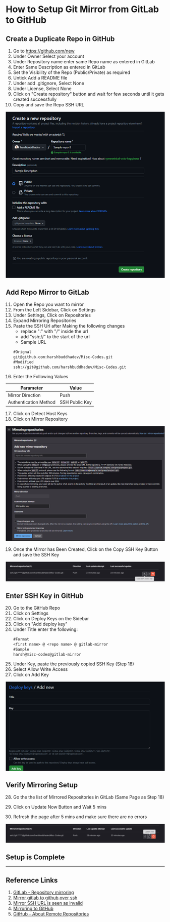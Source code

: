 # How to Setup Git Mirror from GitLab to GitHub

## Create a Duplicate Repo in GitHub

1. Go to https://github.com/new
2. Under Owner Select your account
3. Under Repository name enter same Repo name as entered in GitLab
4. Enter Same Description as entered in GitLab
5. Set the Visibility of the Repo (Public/Private) as required
6. Untick Add a README file
7. Under add .gitignore, Select None
8. Under License, Select None
9. Click on "Create repository" button and wait for few seconds until it gets created successfully
10. Copy and save the Repo SSH URL

![GitHub-Create-Repo](./Images/github-create-repo.png)


## Add Repo Mirror to GitLab

11. Open the Repo you want to mirror
12. From the Left Sidebar, Click on Settings
13. Under Settings, Click on Repositories
14. Expand Mirroring Repositories
15. Paste the SSH Url after Making the following changes
    - replace ":" with "/" inside the url
    - add "ssh://" to the start of the url
    - Sample URL
    ```text
    #Orignal
    git@github.com:harshbuddhadev/Misc-Codes.git
    #Modified
    ssh://git@github.com/harshbuddhadev/Misc-Codes.git
    ```
16. Enter the Following Values

| Parameter             	| Value          	|
|-----------------------	|----------------	|
| Mirror Direction      	| Push           	|
| Authentication Method 	| SSH Public Key 	|

17. Click on Detect Host Keys
18. Click on Mirror Repository

![GitLab-Mirror-Repo](./Images/gitlab-mirror-repo.png)


19. Once the Mirror has Been Created, Click on the Copy SSH Key Button and save the SSH Key

![GitLab-Mirror-Copy-Key](./Images/gitlab-mirror-copy-key.png)


## Enter SSH Key in GitHub

20. Go to the GitHub Repo
21. Click on Settings
22. Click on Deploy Keys on the Sidebar
23. Click on "Add deploy key"
24. Under Title enter the following:
    ```text
    #Format
    <first name> @ <repo name> @ gitlab-mirror
    #Sample
    harsh@misc-codes@gitlab-mirror
    ```
25. Under Key, paste the previously copied SSH Key (Step 18)
26. Select Allow Write Access
27. Click on Add Key

![GitHub-add-SSH-Deploy-Key](./Images/github-add-ssh-deploy-key.png)


## Verify Mirroring Setup

28. Go the the list of Mirrored Repositories in GitLab (Same Page as Step 18)

29. Click on Update Now Button and Wait 5 mins
30. Refresh the page after 5 mins and make sure there are no errors

![GitLab-Refresh-Mirror-Repo-Status](./Images/gitlab-refresh-mirror-repo-status.png)

## Setup is Complete
---


## Reference Links
1. [GitLab - Repository mirroring](https://docs.gitlab.com/ee/user/project/repository/mirror/index.html)
2. [Mirror gitlab to github over ssh](https://meesvandongen.nl/posts/mirror-gitlab-github)
3. [Mirror SSH URL is seen as invalid](https://gitlab.com/gitlab-org/gitlab-foss/-/issues/59032)
4. [Mirroring to GitHub](https://open.win.ox.ac.uk/pages/open-science/community/Open-WIN-Community/docs/gitlab/6-1-mirroring-to-github/)
5. [GitHub - About Remote Repositories](https://docs.github.com/en/get-started/getting-started-with-git/about-remote-repositories#cloning-with-https-urls)